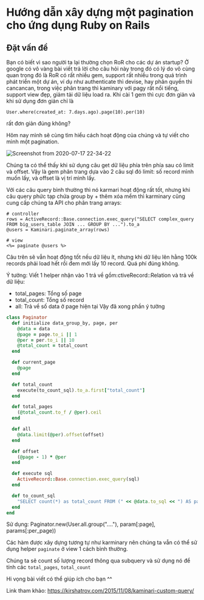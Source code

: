 # Hướng dẫn xây dựng một pagination cho ứng dụng Ruby on Rails
## Đặt vấn đề
 Bạn có biết vì sao người ta lại thường chọn RoR cho các dự án startup? Ở google có vô vàng bài viết trả lời cho câu hỏi này trong đó có lý do vô cùng quan trọng đó là RoR có rất nhiều gem, support rất nhiều trong quá trình phát triển một dự án, ví dụ như authenticate thì devise, hay phân quyền thì cancancan, trong việc phân trang thì kaminary với pagy rất nổi tiếng, support view đẹp, giảm tải dữ liệu load ra. Khi cài 1 gem thì cực đơn giản và khi sử dụng đơn giản chỉ là 
 ```
 User.where(created_at: 7.days.ago).page(10).per(10)
 ``` 
 rất đơn giản đúng không?
 
 Hôm nay mình sẽ cùng tìm hiểu cách hoạt động của chúng và tự viết cho mình một pagination.

![Screenshot from 2020-07-17 22-34-22](https://user-images.githubusercontent.com/54126514/87804314-dea45400-c87d-11ea-99a5-02b7271fec7c.png)

Chúng ta có thể thấy khi sử dụng câu get dữ liệu phía trên phía sau có limit và offset.
Vậy là gem phân trang dựa vào 2 câu sql đó limit: số record mình muốn lấy, và offset là vị trí mình lấy.

Với các câu query bình thường thì nó karmari hoạt động rất tốt, nhưng khi câu query phức tạp chứa group by + thêm xóa mềm thì karminary cũng cung cấp chúng ta API cho phân trang arrays: 
```
# controller
rows = ActiveRecord::Base.connection.exec_query("SELECT complex_query FROM big_users_table JOIN ... GROUP BY ...").to_a
@users = Kaminari.paginate_array(rows)

# view
<%= paginate @users %>
```
Câu trên sẽ vẫn hoạt động tốt nếu dữ liệu ít, nhưng khi dữ liệu lên hằng 100k records phải load hết rồi đem mới lấy 10 record. Quá phí đúng không. 

Ý tưởng:
 Viết 1 helper nhận vào 1  trả về gồm:ctiveRecord::Relation và trả về dữ liệu:
 - total_pages: Tổng số page
 - total_count: Tổng số record 
 - all: Trả về số data ở page hiện tại 
Vậy đã xong phần ý tưởng

```ruby
class Paginator
  def initialize data_group_by, page, per
    @data = data
    @page = page.to_i || 1
    @per = per.to_i || 10
    @total_count = total_count
  end

  def current_page
    @page
  end

  def total_count 
    execute(to_count_sql).to_a.first["total_count"]
  end

  def total_pages
    (@total_count.to_f / @per).ceil
  end

  def all
    @data.limit(@per).offset(offset)
  end

  def offset
    (@page - 1) * @per
  end

  def execute sql
    ActiveRecord::Base.connection.exec_query(sql)
  end

  def to_count_sql
    "SELECT count(*) as total_count FROM (" << @data.to_sql << ") AS paginable"
  end
end
```
 Sử dụng:  Paginator.new(User.all.group("...."), param[:page], params[:per_page))

Các hàm được xây dựng tương tự như karminary nên chúng ta vẫn có thể sử dụng helper `paginate` ở view 1 cách bình thường.

Chúng ta sẽ count số lượng record thông qua subquery và sử dụng nó để tính các `total_pages`, `total_count`

Hi vọng bài viết có thể giúp ích cho bạn ^^


 Link tham khảo:
 https://kirshatrov.com/2015/11/08/kaminari-custom-query/
